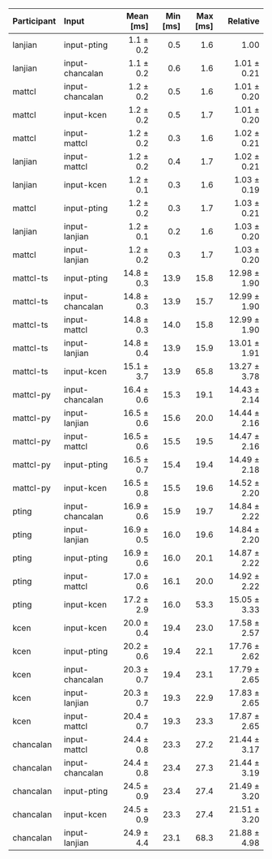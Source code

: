 | Participant | Input | Mean [ms] | Min [ms] | Max [ms] | Relative |
|:---|:---|---:|---:|---:|---:|
| lanjian | input-pting | 1.1 ± 0.2 | 0.5 | 1.6 | 1.00 |
| lanjian | input-chancalan | 1.1 ± 0.2 | 0.6 | 1.6 | 1.01 ± 0.21 |
| mattcl | input-chancalan | 1.2 ± 0.2 | 0.5 | 1.6 | 1.01 ± 0.20 |
| mattcl | input-kcen | 1.2 ± 0.2 | 0.5 | 1.7 | 1.01 ± 0.20 |
| mattcl | input-mattcl | 1.2 ± 0.2 | 0.3 | 1.6 | 1.02 ± 0.21 |
| lanjian | input-mattcl | 1.2 ± 0.2 | 0.4 | 1.7 | 1.02 ± 0.21 |
| lanjian | input-kcen | 1.2 ± 0.1 | 0.3 | 1.6 | 1.03 ± 0.19 |
| mattcl | input-pting | 1.2 ± 0.2 | 0.3 | 1.7 | 1.03 ± 0.21 |
| lanjian | input-lanjian | 1.2 ± 0.1 | 0.2 | 1.6 | 1.03 ± 0.20 |
| mattcl | input-lanjian | 1.2 ± 0.2 | 0.3 | 1.7 | 1.03 ± 0.20 |
| mattcl-ts | input-pting | 14.8 ± 0.3 | 13.9 | 15.8 | 12.98 ± 1.90 |
| mattcl-ts | input-chancalan | 14.8 ± 0.3 | 13.9 | 15.7 | 12.99 ± 1.90 |
| mattcl-ts | input-mattcl | 14.8 ± 0.3 | 14.0 | 15.8 | 12.99 ± 1.90 |
| mattcl-ts | input-lanjian | 14.8 ± 0.4 | 13.9 | 15.9 | 13.01 ± 1.91 |
| mattcl-ts | input-kcen | 15.1 ± 3.7 | 13.9 | 65.8 | 13.27 ± 3.78 |
| mattcl-py | input-chancalan | 16.4 ± 0.6 | 15.3 | 19.1 | 14.43 ± 2.14 |
| mattcl-py | input-lanjian | 16.5 ± 0.6 | 15.6 | 20.0 | 14.44 ± 2.16 |
| mattcl-py | input-mattcl | 16.5 ± 0.6 | 15.5 | 19.5 | 14.47 ± 2.16 |
| mattcl-py | input-pting | 16.5 ± 0.7 | 15.4 | 19.4 | 14.49 ± 2.18 |
| mattcl-py | input-kcen | 16.5 ± 0.8 | 15.5 | 19.6 | 14.52 ± 2.20 |
| pting | input-chancalan | 16.9 ± 0.6 | 15.9 | 19.7 | 14.84 ± 2.22 |
| pting | input-lanjian | 16.9 ± 0.5 | 16.0 | 19.6 | 14.84 ± 2.20 |
| pting | input-pting | 16.9 ± 0.6 | 16.0 | 20.1 | 14.87 ± 2.22 |
| pting | input-mattcl | 17.0 ± 0.6 | 16.1 | 20.0 | 14.92 ± 2.22 |
| pting | input-kcen | 17.2 ± 2.9 | 16.0 | 53.3 | 15.05 ± 3.33 |
| kcen | input-kcen | 20.0 ± 0.4 | 19.4 | 23.0 | 17.58 ± 2.57 |
| kcen | input-pting | 20.2 ± 0.6 | 19.4 | 22.1 | 17.76 ± 2.62 |
| kcen | input-chancalan | 20.3 ± 0.7 | 19.4 | 23.1 | 17.79 ± 2.65 |
| kcen | input-lanjian | 20.3 ± 0.7 | 19.3 | 22.9 | 17.83 ± 2.65 |
| kcen | input-mattcl | 20.4 ± 0.7 | 19.3 | 23.3 | 17.87 ± 2.65 |
| chancalan | input-mattcl | 24.4 ± 0.8 | 23.3 | 27.2 | 21.44 ± 3.17 |
| chancalan | input-chancalan | 24.4 ± 0.8 | 23.4 | 27.3 | 21.44 ± 3.19 |
| chancalan | input-pting | 24.5 ± 0.9 | 23.4 | 27.4 | 21.49 ± 3.20 |
| chancalan | input-kcen | 24.5 ± 0.9 | 23.3 | 27.4 | 21.51 ± 3.20 |
| chancalan | input-lanjian | 24.9 ± 4.4 | 23.1 | 68.3 | 21.88 ± 4.98 |
